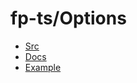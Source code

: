 # fp-ts/Options

* [Src](https://github.com/gcanti/fp-ts/blob/1.19.5/src/Option.ts)
* [Docs](https://gcanti.github.io/fp-ts/modules/Option.ts.html)
* [Example](https://codesandbox.io/s/rtfm-wni04?file=/fp-ts-option/index.ts)
